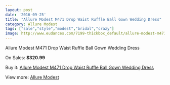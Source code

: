 ```yaml
---
layout: post
date: '2016-09-25'
title: "Allure Modest M471 Drop Waist Ruffle Ball Gown Wedding Dress"
category: Allure Modest
tags: ["sale","style","modest","bridal","crazy"]
image: http://www.eudances.com/7199-thickbox_default/allure-modest-m471-drop-waist-ruffle-ball-gown-wedding-dress.jpg
---
```

Allure Modest M471 Drop Waist Ruffle Ball Gown Wedding Dress

On Sales: **$320.99**
<a href="https://www.eudances.com/en/allure-modest/2598-allure-modest-m471-drop-waist-ruffle-ball-gown-wedding-dress.html"><amp-img layout="responsive" width="600" height="600" src="//www.eudances.com/7199-thickbox_default/allure-modest-m471-drop-waist-ruffle-ball-gown-wedding-dress.jpg" alt="Allure Modest M471 Drop Waist Ruffle Ball Gown Wedding Dress 0" /></a>
<a href="https://www.eudances.com/en/allure-modest/2598-allure-modest-m471-drop-waist-ruffle-ball-gown-wedding-dress.html"><amp-img layout="responsive" width="600" height="600" src="//www.eudances.com/7200-thickbox_default/allure-modest-m471-drop-waist-ruffle-ball-gown-wedding-dress.jpg" alt="Allure Modest M471 Drop Waist Ruffle Ball Gown Wedding Dress 1" /></a>
<a href="https://www.eudances.com/en/allure-modest/2598-allure-modest-m471-drop-waist-ruffle-ball-gown-wedding-dress.html"><amp-img layout="responsive" width="600" height="600" src="//www.eudances.com/7201-thickbox_default/allure-modest-m471-drop-waist-ruffle-ball-gown-wedding-dress.jpg" alt="Allure Modest M471 Drop Waist Ruffle Ball Gown Wedding Dress 2" /></a>
<a href="https://www.eudances.com/en/allure-modest/2598-allure-modest-m471-drop-waist-ruffle-ball-gown-wedding-dress.html"><amp-img layout="responsive" width="600" height="600" src="//www.eudances.com/7202-thickbox_default/allure-modest-m471-drop-waist-ruffle-ball-gown-wedding-dress.jpg" alt="Allure Modest M471 Drop Waist Ruffle Ball Gown Wedding Dress 3" /></a>

Buy it: [Allure Modest M471 Drop Waist Ruffle Ball Gown Wedding Dress](https://www.eudances.com/en/allure-modest/2598-allure-modest-m471-drop-waist-ruffle-ball-gown-wedding-dress.html "Allure Modest M471 Drop Waist Ruffle Ball Gown Wedding Dress")

View more: [Allure Modest](https://www.eudances.com/en/38-allure-modest "Allure Modest")